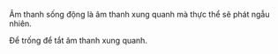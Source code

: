 Âm thanh sống động là âm thanh xung quanh mà thực thể sẽ phát ngẫu nhiên.

Để trống để tắt âm thanh xung quanh.